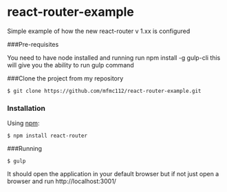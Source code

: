 # react-router-example

Simple example of how the new react-router v 1.xx is configured

###Pre-requisites

You need to have node installed and running
run npm install -g gulp-cli
this will give you the ability to run gulp command

###Clone the project from my repository

    $ git clone https://github.com/mfmc112/react-router-example.git


### Installation

Using [npm](https://www.npmjs.com/):

    $ npm install react-router

###Running

    $ gulp

It should open the application in your default browser but if not just open a browser and run
http://localhost:3001/
